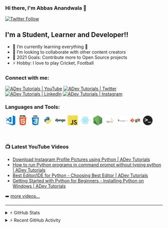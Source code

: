 ### Hi there, I'm Abbas Anandwala 👋

[![Twitter Follow](https://img.shields.io/twitter/follow/abbasa5251?color=1DA1F2&logo=twitter&style=for-the-badge)](https://twitter.com/intent/follow?original_referer=https://github.com/Abbasa5251&screen_name=abbasa5251)

## I'm a Student, Learner and Developer!!

-   🌱 I’m currently learning everything 🤣
-   👯 I’m looking to collaborate with other content creators
-   🥅 2021 Goals: Contribute more to Open Source projects
-   ⚡ Hobby: I love to play Cricket, Football

### Connect with me:

[<img alt="ADev Tutorials | YouTube" height="32" width="32" src="https://cdn.jsdelivr.net/npm/simple-icons@v5/icons/youtube.svg" />][youtube]
[<img alt="ADev Tutorials | Twitter" height="32" width="32" src="https://cdn.jsdelivr.net/npm/simple-icons@v3/icons/twitter.svg" />][twitter]
[<img alt="ADev Tutorials | LinkedIn" height="32" width="32" src="https://cdn.jsdelivr.net/npm/simple-icons@v3/icons/linkedin.svg" />][linkedin]
[<img alt="ADev Tutorials | Instagram" height="32" width="32" src="https://cdn.jsdelivr.net/npm/simple-icons@v3/icons/instagram.svg" />][instagram]


### Languages and Tools:

<div style="display:flex;justify-content:start;align-items:center;">
	<img alt="Visual Studio Code" style="margin-right:0.5rem;" width="32px" height="32px" src="https://raw.githubusercontent.com/github/explore/80688e429a7d4ef2fca1e82350fe8e3517d3494d/topics/visual-studio-code/visual-studio-code.png" />
	<img alt="HTML5" style="margin-right:0.5rem;" width="32px" height="32px" src="https://raw.githubusercontent.com/github/explore/80688e429a7d4ef2fca1e82350fe8e3517d3494d/topics/html/html.png" />
	<img alt="CSS3" style="margin-right:0.5rem;" width="32px" height="32px" src="https://raw.githubusercontent.com/github/explore/80688e429a7d4ef2fca1e82350fe8e3517d3494d/topics/css/css.png" />
	<img alt="Python" style="margin-right:0.5rem;" width="32px" height="32px" src="https://raw.githubusercontent.com/github/explore/80688e429a7d4ef2fca1e82350fe8e3517d3494d/topics/python/python.png" />
	<img alt="Django" style="margin-right:0.5rem;" width="32px" height="32px" src="https://raw.githubusercontent.com/github/explore/80688e429a7d4ef2fca1e82350fe8e3517d3494d/topics/django/django.png" />
	<img alt="JavaScript" style="margin-right:0.5rem;" width="32px" height="32px" src="https://raw.githubusercontent.com/github/explore/80688e429a7d4ef2fca1e82350fe8e3517d3494d/topics/javascript/javascript.png" />
	<img alt="React" style="margin-right:0.5rem;" width="32px" height="32px" src="https://raw.githubusercontent.com/github/explore/80688e429a7d4ef2fca1e82350fe8e3517d3494d/topics/react/react.png" />
	<img alt="Node.js" style="margin-right:0.5rem;" width="32px" height="32px" src="https://raw.githubusercontent.com/github/explore/80688e429a7d4ef2fca1e82350fe8e3517d3494d/topics/nodejs/nodejs.png" />
	<img alt="MySQL" style="margin-right:0.5rem;" width="32px" height="32px" src="https://raw.githubusercontent.com/github/explore/80688e429a7d4ef2fca1e82350fe8e3517d3494d/topics/mysql/mysql.png" />
	<img alt="MongoDB" style="margin-right:0.5rem;" width="32px" height="32px" src="https://raw.githubusercontent.com/github/explore/80688e429a7d4ef2fca1e82350fe8e3517d3494d/topics/mongodb/mongodb.png" />
	<img alt="Git" style="margin-right:0.5rem;" width="32px" height="32px" src="https://raw.githubusercontent.com/github/explore/80688e429a7d4ef2fca1e82350fe8e3517d3494d/topics/git/git.png" />
	<img alt="Terminal" style="margin-right:0.5rem;" width="32px" height="32px" src="https://raw.githubusercontent.com/github/explore/80688e429a7d4ef2fca1e82350fe8e3517d3494d/topics/terminal/terminal.png" />
</div>

<br />
<br />

### 📺 Latest YouTube Videos

<!-- YOUTUBE:START -->
- [Download Instagram Profile Pictures using Python | ADev Tutorials](https://www.youtube.com/watch?v=uMtZlrP5LOw)
- [How to run Python programs in command prompt without typing python | ADev Tutorials](https://www.youtube.com/watch?v=AVBWmahK8jU)
- [Best Editor/IDE for Python - Choosing Best Editor | ADev Tutorials](https://www.youtube.com/watch?v=MD1SM00sP2s)
- [Getting Started with Python for Beginners - Installing Python on Windows | ADev Tutorials](https://www.youtube.com/watch?v=2a0eTiMUh9k)
<!-- YOUTUBE:END -->

➡️ [more videos...](https://www.youtube.com/channel/UCjox9dy_JAFEhGWyYmlca-Q)

---

<details>
  <summary>⚡ GitHub Stats</summary>
  <img alt="Abbas's GitHub Stats" src="https://github-readme-stats-abbasa5251.vercel.app/api?username=Abbasa5251&show_icons=true&hide_border=true" />
</details>

<details>
	<summary>⚡ Recent GitHub Activity</summary>
	<!--START_SECTION:activity-->
1. 🗣 Commented on [#5](https://github.com/abhinavsagar/cryptocurrency-price-prediction/issues/5) in [abhinavsagar/cryptocurrency-price-prediction](https://github.com/abhinavsagar/cryptocurrency-price-prediction)
	<!--END_SECTION:activity-->
</details>

[youtube]: https://www.youtube.com/channel/UCjox9dy_JAFEhGWyYmlca-Q
[instagram]: https://www.instagram.com/adev_tutorials/
[twitter]: https://twitter.com/abbasa5251
[linkedin]: https://www.linkedin.com/in/abbas-anandwala-11b4871b3/
